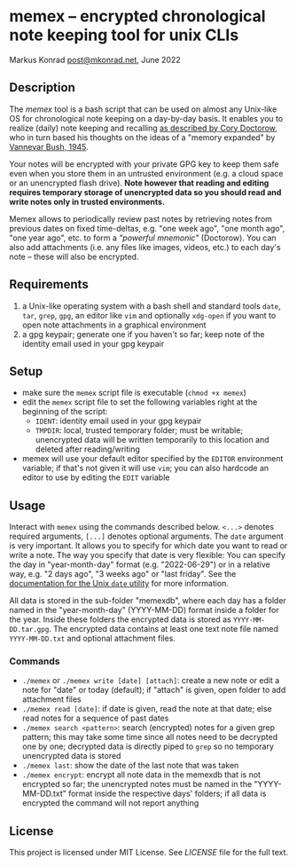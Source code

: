 # memex – encrypted chronological note keeping tool for unix CLIs

Markus Konrad <post@mkonrad.net>, June 2022

## Description

The *memex* tool is a bash script that can be used on almost any Unix-like OS for chronological note keeping on a day-by-day basis. It enables you to realize (daily) note keeping and recalling [as described by Cory Doctorow](https://doctorow.medium.com/the-memex-method-238c71f2fb46), who in turn based his thoughts on the ideas of a "memory expanded" by [Vannevar Bush, 1945](https://www.w3.org/History/1945/vbush/).

Your notes will be encrypted with your private GPG key to keep them safe even when you store them in an untrusted environment (e.g. a cloud space or an unencrypted flash drive). **Note however that reading and editing requires temporary storage of unencrypted data so you should read and write notes only in trusted environments.**

Memex allows to periodically review past notes by retrieving notes from previous dates on fixed time-deltas, e.g. "one week ago", "one month ago", "one year ago", etc. to form a *"powerful mnemonic"* (Doctorow). You can also add attachments (i.e. any files like images, videos, etc.) to each day's note – these will also be encrypted.

## Requirements

1. a Unix-like operating system with a bash shell and standard tools `date`, `tar`, `grep`, `gpg`, an editor like `vim` and optionally `xdg-open` if you want to open note attachments in a graphical environment
2. a gpg keypair; generate one if you haven't so far; keep note of the identity email used in your gpg keypair

## Setup

- make sure the `memex` script file is executable (`chmod +x memex`)
- edit the `memex` script file to set the following variables right at the beginning of the script:
  - `IDENT`: identity email used in your gpg keypair
  - `TMPDIR`: local, trusted temporary folder; must be writable; unencrypted data will be written temporarily to this location and deleted after reading/writing
- memex will use your default editor specified by the `EDITOR` environment variable; if that's not given it will use `vim`; you can also hardcode an editor to use by editing the `EDIT` variable

## Usage

Interact with `memex` using the commands described below. `<...>` denotes required arguments, `[...]`  denotes optional arguments. The `date` argument is very important. It allows you to specify for which date you want to read or write a note. The way you specify that date is very flexible: You can specify the day in "year-month-day" format (e.g. "2022-06-29") or in a relative way, e.g. "2 days ago", "3 weeks ago" or "last friday". See the [documentation for the Unix `date` utility](https://www.gnu.org/software/coreutils/manual/html_node/Date-input-formats.html) for more information.

All data is stored in the sub-folder "memexdb", where each day has a folder named in the "year-month-day" (YYYY-MM-DD) format inside a folder for the year. Inside these folders the encrypted data is stored as `YYYY-MM-DD.tar.gpg`. The encrypted data contains at least one text note file named `YYYY-MM-DD.txt` and optional attachment files.

### Commands

- `./memex` or `./memex write [date] [attach]`: create a new note or edit a note for "date" or today (default); if "attach" is given, open folder to add attachment files
- `./memex read [date]`: if date is given, read the note at that date; else read notes for a sequence of past dates
- `./memex search <pattern>`: search (encrypted) notes for a given grep pattern; this may take some time since all notes need to be decrypted one by one; decrypted data is directly piped to `grep` so no temporary unencrypted data is stored
- `./memex last`: show the date of the last note that was taken
- `./memex encrypt`: encrypt all note data in the memexdb that is not encrypted so far; the unencrypted notes must be named in the "YYYY-MM-DD.txt" format inside the respective days' folders; if all data is encrypted the command will not report anything

## License

This project is licensed under MIT License. See *LICENSE* file for the full text.

